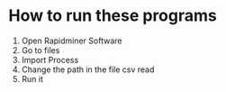 # How to run these programs

1. Open Rapidminer Software
2. Go to files
3. Import Process 
4. Change the path in the file csv read 
5. Run it